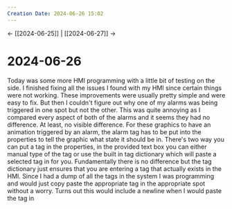 ```yaml
---
Creation Date: 2024-06-26 15:02
---
```


<- [[2024-06-25]] | [[2024-06-27]]  ->

# 2024-06-26
Today was some more HMI programming with a little bit of testing on the side. I finished fixing all the issues I found with my HMI since certain things were not working. These improvements were usually pretty simple and were easy to fix. But then I couldn't figure out why one of my alarms was being triggered in one spot but not the other. This was quite annoying as I compared every aspect of both of the alarms and it seems they had no difference. At least, no visible difference. For these graphics to have an animation triggered by an alarm, the alarm tag has to be put into the properties to tell the graphic what state it should be in. There's two way you can put a tag in the properties, in the provided text box you can either manual type of the tag or use the built in tag dictionary which will paste a selected tag in for you. Fundamentally there is no difference but the tag dictionary just ensures that you are entering a tag that actually exists in the HMI. Since I had a dump of all the tags in the system I was programming and would just copy paste the appropriate tag in the appropriate spot without a worry. Turns out this would include a newline when I would paste the tag in